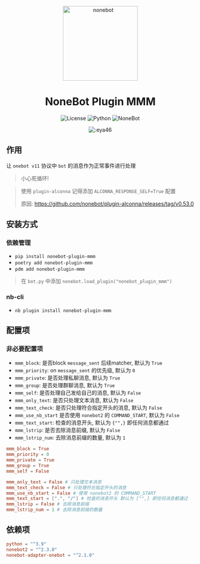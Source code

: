 <p align="center">
  <a href="https://nonebot.dev/"><img src="https://nonebot.dev/logo.png" width="200" height="200" alt="nonebot"></a>
</p>

<div align="center">

# NoneBot Plugin MMM

![License](https://img.shields.io/github/license/eya46/nonebot-plugin-mmm)
![Python](https://img.shields.io/badge/python-3.9+-blue.svg)
![NoneBot](https://img.shields.io/badge/nonebot-2.3.0+-red.svg)
</div>

<div align="center">

![:eya46](https://count.getloli.com/get/@:eya46-plugin-mmm?theme=gelbooru)

</div>

## 作用

让 `onebot v11` 协议中 `bot` 的消息作为正常事件进行处理
> 小心死循环!

> 使用 `plugin-alconna` 记得添加 `ALCONNA_RESPONSE_SELF=True` 配置
>
> 原因: https://github.com/nonebot/plugin-alconna/releases/tag/v0.53.0

## 安装方式

### 依赖管理

- `pip install nonebot-plugin-mmm`
- `poetry add nonebot-plugin-mmm`
- `pdm add nonebot-plugin-mmm`

> 在 `bot.py` 中添加 `nonebot.load_plugin("nonebot_plugin_mmm")`

### nb-cli

- `nb plugin install nonebot-plugin-mmm`

## 配置项

### 非必要配置项

- `mmm_block`: 是否block `message_sent` 后续matcher, 默认为 `True`
- `mmm_priority`: on `message_sent` 的优先级, 默认为 `0`
- `mmm_private`: 是否处理私聊消息, 默认为 `True`
- `mmm_group`: 是否处理群聊消息, 默认为 `True`
- `mmm_self`: 是否处理自己发给自己的消息, 默认为 `False`
- `mmm_only_text`: 是否只处理文本消息, 默认为 `False`
- `mmm_text_check`: 是否只处理符合指定开头的消息, 默认为 `False`
- `mmm_use_nb_start` 是否使用 `nonebot2` 的 `COMMAND_START`, 默认为 `False`
- `mmm_text_start`: 检查的消息开头, 默认为 `{"",}` 即任何消息都通过
- `mmm_lstrip`: 是否去除消息前缀, 默认为 `False`
- `mmm_lstrip_num`: 去除消息前缀的数量, 默认为 `1`

```toml
mmm_block = True
mmm_priority = 0
mmm_private = True
mmm_group = True
mmm_self = False

mmm_only_text = False # 只处理文本消息
mmm_text_check = False # 只处理符合指定开头的消息
mmm_use_nb_start = False # 使用 nonebot2 的 COMMAND_START
mmm_text_start = [".", "/"] # 检查的消息开头 默认为 ["",] 即任何消息都通过
mmm_lstrip = False # 去除消息前缀
mmm_lstrip_num = 1 # 去除消息前缀的数量
```

## 依赖项

```toml
python = "^3.9"
nonebot2 = "^2.3.0"
nonebot-adapter-onebot = "^2.1.0"
```
